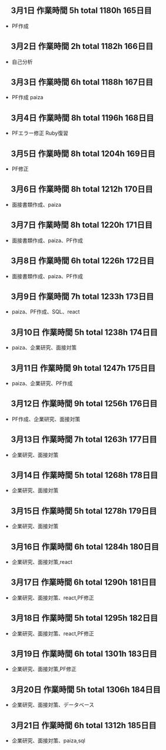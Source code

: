 ## 　3月1日 作業時間 5h total 1180h 165日目
- PF作成
## 　3月2日 作業時間 2h total 1182h 166日目
- 自己分析
## 　3月3日 作業時間 6h total 1188h 167日目
- PF作成 paiza
## 　3月4日 作業時間 8h total 1196h 168日目
- PFエラー修正 Ruby復習
## 　3月5日 作業時間 8h total 1204h 169日目
- PF修正
## 　3月6日 作業時間 8h total 1212h 170日目
- 面接書類作成、paiza
## 　3月7日 作業時間 8h total 1220h 171日目
- 面接書類作成、paiza、PF作成
## 　3月8日 作業時間 6h total 1226h 172日目
- 面接書類作成、paiza、PF作成
## 　3月9日 作業時間 7h total 1233h 173日目
- paiza、PF作成、SQL、react
## 　3月10日 作業時間 5h total 1238h 174日目
- paiza、企業研究、面接対策
## 　3月11日 作業時間 9h total 1247h 175日目
- paiza、企業研究、PF作成
## 　3月12日 作業時間 9h total 1256h 176日目
- PF作成、企業研究、面接対策
## 　3月13日 作業時間 7h total 1263h 177日目
- 企業研究、面接対策
## 　3月14日 作業時間 5h total 1268h 178日目
- 企業研究、面接対策
## 　3月15日 作業時間 5h total 1278h 179日目
- 企業研究、面接対策
## 　3月16日 作業時間 6h total 1284h 180日目
- 企業研究、面接対策,react
## 　3月17日 作業時間 6h total 1290h 181日目
- 企業研究、面接対策、react,PF修正
## 　3月18日 作業時間 5h total 1295h 182日目
- 企業研究、面接対策、react,PF修正
## 　3月19日 作業時間 6h total 1301h 183日目
- 企業研究、面接対策,PF修正
## 　3月20日 作業時間 5h total 1306h 184日目
- 企業研究、面接対策、データベース
## 　3月21日 作業時間 6h total 1312h 185日目
- 企業研究、面接対策、paiza,sql
